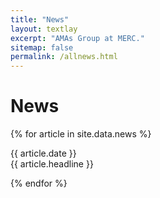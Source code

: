 ```yaml
---
title: "News"
layout: textlay
excerpt: "AMAs Group at MERC."
sitemap: false
permalink: /allnews.html
---
```


# News

{% for article in site.data.news %}
    <p>{{ article.date }} <br> {{ article.headline }}</p>
{% endfor %}
